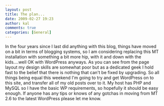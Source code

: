 ```yaml
---
layout: post
title: The plan...
date: 2009-02-27 19:23
author: kal
comments: true
categories: [General]
---
```

In the four years since I last did anything with this blog, things have moved on a bit in terms of blogging systems, so I am considering replacing this MT installation with something a bit more hip, with it and down with the kids....well OK with WordPress anyways. As you can see from the page layout my design skills are somewhat poor but as a dedicated geek I hold fast to the belief that there is nothing that can't be fixed by upgrading.
So all things being equal this weekend I'm going to try and get WordPress on to this site, and transfer all of my old posts over to it. My host has PHP and MySQL so I have the basic WP requirements, so hopefully it should be easy enough. If anyone has any tips or knows of any gotchas in moving from MT 2.6 to the latest WordPress please let me know.

